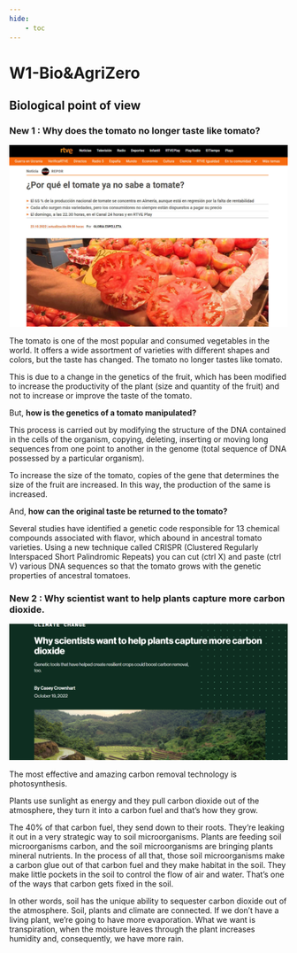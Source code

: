```yaml
---
hide:
    - toc
---
```


# W1-Bio&AgriZero
## Biological point of view 

### **New 1 : Why does the tomato no longer taste like tomato?**

![](../images/Bio&AgriZero/NEW.jpg)


The tomato is one of the most popular and consumed vegetables in the world. It offers a wide assortment of varieties with different shapes and colors, but the taste has changed. The tomato no longer tastes like tomato.

This is due to a change in the genetics of the fruit, which has been modified to increase the productivity of the plant (size and quantity of the fruit) and not to increase or improve the taste of the tomato.

But, **how is the genetics of a tomato manipulated?**

This process is carried out by modifying the structure of the DNA contained in the cells of the organism, copying, deleting, inserting or moving long sequences from one point to another in the genome (total sequence of DNA possessed by a particular organism).

To increase the size of the tomato, copies of the gene that determines the size of the fruit are increased. In this way, the production of the same is increased.

And, **how can the original taste be returned to the tomato?**

Several studies have identified a genetic code responsible for 13 chemical compounds associated with flavor, which abound in ancestral tomato varieties. Using a new technique called CRISPR (Clustered Regularly Interspaced Short Palindromic Repeats) you can cut (ctrl X) and paste (ctrl V) various DNA sequences so that the tomato grows with the genetic properties of ancestral tomatoes. 

### **New 2 : Why scientist want to help plants capture more carbon dioxide.**

![](../images/Bio&AgriZero/CO2.png)

The most effective and amazing carbon removal technology is photosynthesis. 

Plants use sunlight as energy and they pull carbon dioxide out of the atmosphere, they turn it into a carbon fuel and that’s how they grow. 

The 40% of that carbon fuel, they send down to their roots. They’re leaking it out in a very strategic way to soil microorganisms. Plants are feeding soil microorganisms carbon, and the soil microorganisms are bringing plants mineral nutrients. In the process of all that, those soil microorganisms make a carbon glue out of that carbon fuel and they make habitat in the soil. They make little pockets in the soil  to control the flow of air and water. That’s one of the ways that carbon gets fixed in the soil. 

In other words, soil has the unique ability to sequester carbon dioxide out of the atmosphere. Soil, plants and climate are connected. If we don’t have a living plant, we’re going to have more evaporation. What we want is transpiration, when the moisture leaves through the plant increases humidity and, consequently, we have more rain. 
